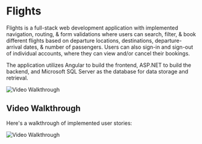 # Flights

Flights is a full-stack web development application with implemented navigation, routing, & form validations where users can search, filter, & book different flights based on departure locations, destinations, departure-arrival dates, & number of passengers. Users can also sign-in and sign-out of individual accounts, where they can view and/or cancel their bookings.

The application utilizes Angular to build the frontend, ASP.NET to build the backend, and Microsoft SQL Server as the database for data storage and retrieval.

<img src='walkthrough.gif' title='Video Walkthrough' width='' alt='Video Walkthrough' />


## Video Walkthrough

Here's a walkthrough of implemented user stories:

<img src='walkthrough.gif' title='Video Walkthrough' width='' alt='Video Walkthrough' />

